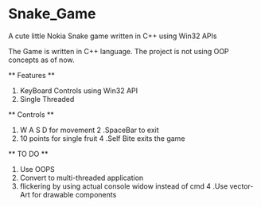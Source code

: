 # Snake_Game
A cute little Nokia Snake game written in C++ using Win32 APIs

The Game is written in C++ language. The project is not using OOP concepts as of now.

** Features **
1. KeyBoard Controls using Win32 API
2. Single Threaded

** Controls **
1. W A S D for movement
2 .SpaceBar to exit
3. 10 points for single fruit
4 .Self Bite exits the game

** TO DO **
1. Use OOPS
2. Convert to multi-threaded application
3.  flickering by using actual console widow instead of cmd
4 .Use vector-Art for drawable components


